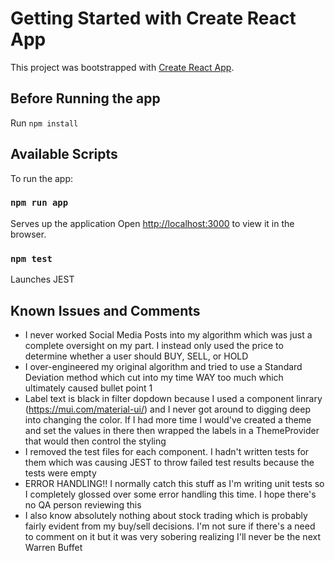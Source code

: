 # Getting Started with Create React App

This project was bootstrapped with [Create React App](https://github.com/facebook/create-react-app).

## Before Running the app

Run `npm install`

## Available Scripts

To run the app:

### `npm run app`

Serves up the application 
Open [http://localhost:3000](http://localhost:3000) to view it in the browser.

### `npm test`
Launches JEST 

## Known Issues and Comments
* I never worked Social Media Posts into my algorithm which was just a complete oversight on my part. I instead only used the price to determine whether a user should BUY, SELL, or HOLD
* I over-engineered my original algorithm and tried to use a Standard Deviation method which cut into my time WAY too much which ultimately caused bullet point 1
* Label text is black in filter dopdown because I used a component linrary (https://mui.com/material-ui/) and I never got around to digging deep into changing the color. If I had more time I would've created a theme and set the values in there then wrapped the labels in a ThemeProvider that would then control the styling
* I removed the test files for each component. I  hadn't written tests for them which was causing JEST to throw failed test results because the tests were empty
* ERROR HANDLING!! I normally catch this stuff as I'm writing unit tests so I completely glossed over some error handling this time. I hope there's no QA person reviewing this
* I also know absolutely nothing about stock trading which is probably fairly evident from my buy/sell decisions. I'm not sure if there's a need to comment on it but it was very sobering realizing I'll never be the next Warren Buffet
